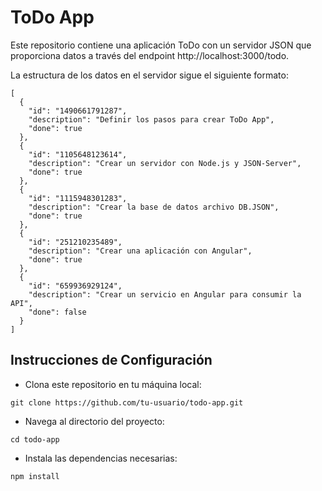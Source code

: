 # ToDo App

Este repositorio contiene una aplicación ToDo con un servidor JSON que proporciona datos a través del endpoint http://localhost:3000/todo.

La estructura de los datos en el servidor sigue el siguiente formato:

```
[
  {
    "id": "1490661791287",
    "description": "Definir los pasos para crear ToDo App",
    "done": true
  },
  {
    "id": "1105648123614",
    "description": "Crear un servidor con Node.js y JSON-Server",
    "done": true
  },
  {
    "id": "1115948301283",
    "description": "Crear la base de datos archivo DB.JSON",
    "done": true
  },
  {
    "id": "251210235489",
    "description": "Crear una aplicación con Angular",
    "done": true
  },
  {
    "id": "659936929124",
    "description": "Crear un servicio en Angular para consumir la API",
    "done": false
  }
]
```
## Instrucciones de Configuración

- Clona este repositorio en tu máquina local:
```
git clone https://github.com/tu-usuario/todo-app.git
```

- Navega al directorio del proyecto:
```
cd todo-app
```

- Instala las dependencias necesarias:
```
npm install
```

